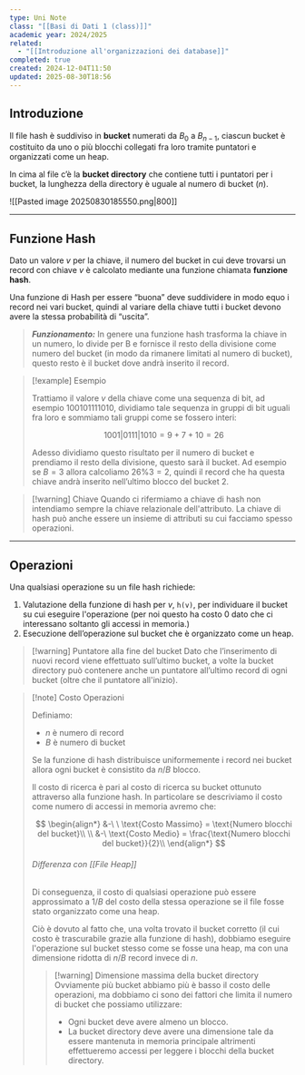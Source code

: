 ```yaml
---
type: Uni Note
class: "[[Basi di Dati 1 (class)]]"
academic year: 2024/2025
related:
  - "[[Introduzione all'organizzazioni dei database]]"
completed: true
created: 2024-12-04T11:50
updated: 2025-08-30T18:56
---
```

## Introduzione

Il file hash è suddiviso in **bucket** numerati da $B_{0}$ a $B_{n-1}$, ciascun bucket è costituito da uno o più blocchi collegati fra loro tramite puntatori e organizzati come un heap. 

In cima al file c’è la **bucket directory** che contiene tutti i puntatori per i bucket, la lunghezza della directory è uguale al numero di bucket ($n$).

![[Pasted image 20250830185550.png|800]]

---
## Funzione Hash

Dato un valore _v_ per la chiave, il numero del bucket in cui deve trovarsi un record con chiave _v_ è calcolato mediante una funzione chiamata **funzione hash**.

Una funzione di Hash per essere “buona” deve suddividere in modo equo i record nei vari bucket, quindi al variare della chiave tutti i bucket devono avere la stessa probabilità di “uscita”.

>***Funzionamento:*** In genere una funzione hash trasforma la chiave in un numero, lo divide per B e fornisce il resto della divisione come numero del bucket (in modo da rimanere limitati al numero di bucket), questo resto è il bucket dove andrà inserito il record.

>[!example] Esempio
>
>Trattiamo il valore _v_ della chiave come una sequenza di bit, ad esempio $100101111010$, dividiamo tale sequenza in gruppi di bit uguali fra loro e sommiamo tali gruppi come se fossero interi:
>
>$$
>1001|0111|1010 = 9 + 7 + 10 =26
>$$
>
>Adesso dividiamo questo risultato per il numero di bucket e prendiamo il resto della divisione, questo sarà il bucket. Ad esempio se $B=3$ allora calcoliamo $26\%3=2$, quindi il record che ha questa chiave andrà inserito nell’ultimo blocco del bucket 2.

>[!warning] Chiave
>Quando ci rifermiamo a chiave di hash non intendiamo sempre la chiave relazionale dell'attributo. La chiave di hash può anche essere un insieme di attributi su cui facciamo spesso operazioni.

---
## Operazioni

Una qualsiasi operazione su un file hash richiede:

1. Valutazione della funzione di hash per _v_, `h(v)`, per individuare il bucket su cui eseguire l'operazione (per noi questo ha costo 0 dato che ci interessano soltanto gli accessi in memoria.)
2. Esecuzione dell’operazione sul bucket che è organizzato come un heap.

>[!warning] Puntatore alla fine del bucket
>Dato che l’inserimento di nuovi record viene effettuato sull’ultimo bucket, a volte la bucket directory può contenere anche un puntatore all’ultimo record di ogni bucket (oltre che il puntatore all'inizio).

>[!note] Costo Operazioni
>
>Definiamo:
>- $n$ è numero di record
>- $B$ è numero di bucket
>  
>Se la funzione di hash distribuisce uniformemente i record nei bucket allora ogni bucket è consistito da $n/B$ blocco.
>
>Il costo di ricerca è pari al costo di ricerca su bucket ottunuto attraverso alla funzione hash. In particolare se descriviamo il costo come numero di accessi in memoria avremo che:
>
>$$
>\begin{align*}
>&-\ \ \text{Costo Massimo} = \text{Numero blocchi del bucket}\\ \\
>&-\ \text{Costo Medio} = \frac{\text{Numero blocchi del bucket}}{2}\\
>\end{align*}
>$$
>
>###### Differenza con [[File Heap]]
>
>Di conseguenza, il costo di qualsiasi operazione può essere approssimato a $1/B$ del costo della stessa operazione se il file fosse stato organizzato come una heap.
>
>Ciò è dovuto al fatto che, una volta trovato il bucket corretto (il cui costo è trascurabile grazie alla funzione di hash), dobbiamo eseguire l'operazione sul bucket stesso come se fosse una heap, ma con una dimensione ridotta di $n/B$ record invece di $n$.
>
>>[!warning] Dimensione massima della bucket directory
>>Ovviamente più bucket abbiamo più è basso il costo delle operazioni, ma dobbiamo ci sono dei fattori che limita il numero di bucket che possiamo utilizzare:
>>- Ogni bucket deve avere almeno un blocco.
>>- La bucket directory deve avere una dimensione tale da essere mantenuta in memoria principale altrimenti effettueremo accessi per leggere i blocchi della bucket directory.

